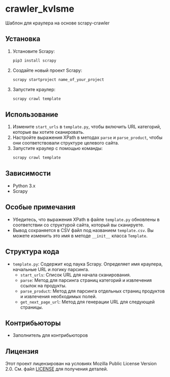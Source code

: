 # crawler_kvlsme
Шаблон для краулера на основе scrapy-crawler

## Установка

1. Установите Scrapy:
    ```bash
    pip3 install scrapy
    ```

2. Создайте новый проект Scrapy:
    ```bash
    scrapy startproject name_of_your_project
    ```

3. Запустите краулер:
    ```bash
    scrapy crawl template
    ```

## Использование

1. Измените `start_urls` в `template.py`, чтобы включить URL категорий, которые вы хотите сканировать.
2. Настройте выражения XPath в методах `parse` и `parse_product`, чтобы они соответствовали структуре целевого сайта.
3. Запустите краулер с помощью команды:
    ```bash
    scrapy crawl template
    ```

## Зависимости

- Python 3.x
- Scrapy

## Особые примечания

- Убедитесь, что выражения XPath в файле `template.py` обновлены в соответствии со структурой сайта, который вы сканируете.
- Вывод сохраняется в CSV файл под названием `template.csv`. Вы можете изменить это имя в методе `__init__` класса `Template`.

## Структура кода

- `template.py`: Содержит код паука Scrapy. Определяет имя краулера, начальные URL и логику парсинга.
    - `start_urls`: Список URL для начала сканирования.
    - `parse`: Метод для парсинга страниц категорий и извлечения ссылок на продукты.
    - `parse_product`: Метод для парсинга отдельных страниц продуктов и извлечения необходимых полей.
    - `get_next_page_url`: Метод для генерации URL для следующей страницы.

## Контрибьюторы

- Заполнитель для контрибьюторов

## Лицензия

Этот проект лицензирован на условиях Mozilla Public License Version 2.0. См. файл [LICENSE](LICENSE) для получения деталей.
